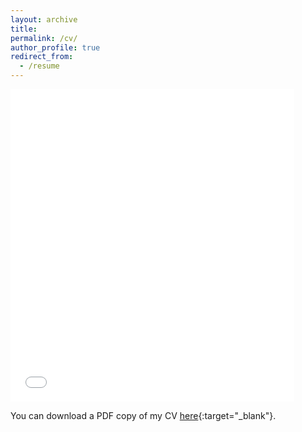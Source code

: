 ```yaml
---
layout: archive
title: 
permalink: /cv/
author_profile: true
redirect_from:
  - /resume
---
```


<iframe src="/files/CV_Santoleri_Sep24.pdf" width="90%" height="500" frameborder="no" border="0" marginwidth="0" marginheight="0"></iframe>

You can download a PDF copy of my CV [here](/files/CV_Santoleri_Nov24.pdf){:target="_blank"}.
